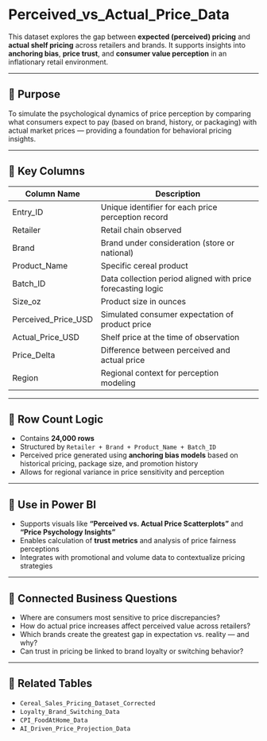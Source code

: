 # Perceived_vs_Actual_Price_Data

This dataset explores the gap between **expected (perceived) pricing** and **actual shelf pricing** across retailers and brands. It supports insights into **anchoring bias**, **price trust**, and **consumer value perception** in an inflationary retail environment.

---

## 🔹 Purpose

To simulate the psychological dynamics of price perception by comparing what consumers expect to pay (based on brand, history, or packaging) with actual market prices — providing a foundation for behavioral pricing insights.

---

## 🔹 Key Columns

| Column Name              | Description                                                                  |
|--------------------------|------------------------------------------------------------------------------|
| Entry_ID                 | Unique identifier for each price perception record                           |
| Retailer                 | Retail chain observed                                                        |
| Brand                    | Brand under consideration (store or national)                                |
| Product_Name             | Specific cereal product                                                      |
| Batch_ID                 | Data collection period aligned with price forecasting logic                  |
| Size_oz                  | Product size in ounces                                                       |
| Perceived_Price_USD      | Simulated consumer expectation of product price                              |
| Actual_Price_USD         | Shelf price at the time of observation                                       |
| Price_Delta              | Difference between perceived and actual price                                |
| Region                   | Regional context for perception modeling                                     |

---

## 🔹 Row Count Logic

- Contains **24,000 rows**
- Structured by `Retailer + Brand + Product_Name + Batch_ID`
- Perceived price generated using **anchoring bias models** based on historical pricing, package size, and promotion history
- Allows for regional variance in price sensitivity and perception

---

## 🔹 Use in Power BI

- Supports visuals like **“Perceived vs. Actual Price Scatterplots”** and **“Price Psychology Insights”**
- Enables calculation of **trust metrics** and analysis of price fairness perceptions
- Integrates with promotional and volume data to contextualize pricing strategies

---

## 🔹 Connected Business Questions

- Where are consumers most sensitive to price discrepancies?
- How do actual price increases affect perceived value across retailers?
- Which brands create the greatest gap in expectation vs. reality — and why?
- Can trust in pricing be linked to brand loyalty or switching behavior?

---

## 🔹 Related Tables

- `Cereal_Sales_Pricing_Dataset_Corrected`
- `Loyalty_Brand_Switching_Data`
- `CPI_FoodAtHome_Data`
- `AI_Driven_Price_Projection_Data`

